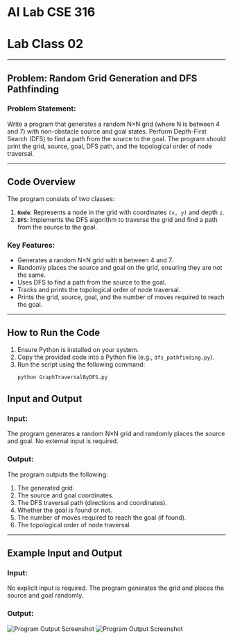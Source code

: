 # AI Lab CSE 316  
# Lab Class 02  

---

## **Problem: Random Grid Generation and DFS Pathfinding**  

### **Problem Statement:**  
Write a program that generates a random N×N grid (where N is between 4 and 7) with non-obstacle source and goal states. Perform Depth-First Search (DFS) to find a path from the source to the goal. The program should print the grid, source, goal, DFS path, and the topological order of node traversal.  

---

## **Code Overview**  

The program consists of two classes:  
1. **`Node`**: Represents a node in the grid with coordinates `(x, y)` and depth `z`.  
2. **`DFS`**: Implements the DFS algorithm to traverse the grid and find a path from the source to the goal.  

### **Key Features:**  
- Generates a random N×N grid with `N` between 4 and 7.  
- Randomly places the source and goal on the grid, ensuring they are not the same.  
- Uses DFS to find a path from the source to the goal.  
- Tracks and prints the topological order of node traversal.  
- Prints the grid, source, goal, and the number of moves required to reach the goal.  

---

## **How to Run the Code**  

1. Ensure Python is installed on your system.  
2. Copy the provided code into a Python file (e.g., `dfs_pathfinding.py`).  
3. Run the script using the following command:  
   ```bash
   python GraphTraversalByDFS.py
   
## **Input and Output**  

### **Input:**  
The program generates a random N×N grid and randomly places the source and goal. No external input is required.  

### **Output:**  
The program outputs the following:  
1. The generated grid.  
2. The source and goal coordinates.  
3. The DFS traversal path (directions and coordinates).  
4. Whether the goal is found or not.  
5. The number of moves required to reach the goal (if found).  
6. The topological order of node traversal.  

---

## **Example Input and Output**  

### **Input:**  
No explicit input is required. The program generates the grid and places the source and goal randomly.  

### **Output:**  

![Program Output Screenshot](images/output1.png)
![Program Output Screenshot](images/output2.png)